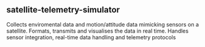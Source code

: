 ## satellite-telemetry-simulator
Collects enviromental data and motion/attitude data mimicking sensors on a satellite. Formats, transmits and visualises the data in real time. Handles sensor integration, real-time data handling and telemetry protocols
